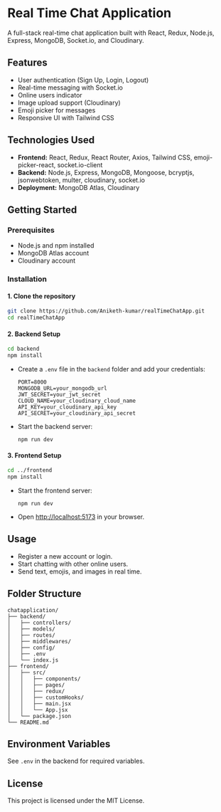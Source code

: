 # Real Time Chat Application

A full-stack real-time chat application built with React, Redux, Node.js, Express, MongoDB, Socket.io, and Cloudinary.

## Features

- User authentication (Sign Up, Login, Logout)
- Real-time messaging with Socket.io
- Online users indicator
- Image upload support (Cloudinary)
- Emoji picker for messages
- Responsive UI with Tailwind CSS

## Technologies Used

- **Frontend:** React, Redux, React Router, Axios, Tailwind CSS, emoji-picker-react, socket.io-client
- **Backend:** Node.js, Express, MongoDB, Mongoose, bcryptjs, jsonwebtoken, multer, cloudinary, socket.io
- **Deployment:** MongoDB Atlas, Cloudinary

## Getting Started

### Prerequisites

- Node.js and npm installed
- MongoDB Atlas account
- Cloudinary account

### Installation

#### 1. Clone the repository

```bash
git clone https://github.com/Aniketh-kumar/realTimeChatApp.git
cd realTimeChatApp
```

#### 2. Backend Setup

```bash
cd backend
npm install
```

- Create a `.env` file in the `backend` folder and add your credentials:
  ```
  PORT=8000
  MONGODB_URL=your_mongodb_url
  JWT_SECRET=your_jwt_secret
  CLOUD_NAME=your_cloudinary_cloud_name
  API_KEY=your_cloudinary_api_key
  API_SECRET=your_cloudinary_api_secret
  ```

- Start the backend server:
  ```
  npm run dev
  ```

#### 3. Frontend Setup

```bash
cd ../frontend
npm install
```

- Start the frontend server:
  ```
  npm run dev
  ```

- Open [http://localhost:5173](http://localhost:5173) in your browser.

## Usage

- Register a new account or login.
- Start chatting with other online users.
- Send text, emojis, and images in real time.

## Folder Structure

```
chatapplication/
├── backend/
│   ├── controllers/
│   ├── models/
│   ├── routes/
│   ├── middlewares/
│   ├── config/
│   ├── .env
│   └── index.js
├── frontend/
│   ├── src/
│   │   ├── components/
│   │   ├── pages/
│   │   ├── redux/
│   │   ├── customHooks/
│   │   ├── main.jsx
│   │   └── App.jsx
│   └── package.json
└── README.md
```

## Environment Variables

See `.env` in the backend for required variables.

## License

This project is licensed under the MIT License.
